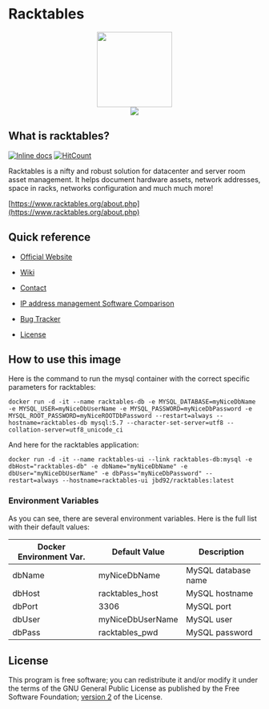 # Racktables

<p align="center">
<img src="https://avatars1.githubusercontent.com/u/1536973?s=400&v=4" width="150px" height="150px"/>
<br />
<img src="https://www.racktables.org/img/logo.png"/>
</p>

## What is racktables?

[![Inline docs](http://inch-ci.org/github/JayBeeDe/docker_racktables.svg?branch=master)](http://inch-ci.org/github/JayBeeDe/docker_racktables) [![HitCount](http://hits.dwyl.com/JayBeeDe/docker_racktables.svg)](http://hits.dwyl.com/JayBeeDe/docker_racktables)

Racktables is a nifty and robust solution for datacenter and server room asset management. It helps document hardware assets, network addresses, space in racks, networks configuration and much much more!

[https://www.racktables.org/about.php](https://www.racktables.org/about.php)

## Quick reference

- [Official Website](https://www.racktables.org/about.php)

- [Wiki](https://wiki.racktables.org/index.php/Main_Page)

- [Contact](https://www.racktables.org/contacts.php)

- [IP address management Software Comparison](https://en.wikipedia.org/wiki/IP_address_management)

- [Bug Tracker](https://bugs.racktables.org/my_view_page.php)

- [License](https://www.gnu.org/licenses/old-licenses/gpl-2.0.en.html)

## How to use this image

Here is the command to run the mysql container with the correct specific parameters for racktables:

`docker run -d -it --name racktables-db -e MYSQL_DATABASE=myNiceDbName -e MYSQL_USER=myNiceDbUserName -e MYSQL_PASSWORD=myNiceDbPassword -e MYSQL_ROOT_PASSWORD=myNiceROOTDbPassword --restart=always --hostname=racktables-db mysql:5.7 --character-set-server=utf8 --collation-server=utf8_unicode_ci`

And here for the racktables application:

`docker run -d -it --name racktables-ui --link racktables-db:mysql -e dbHost="racktables-db" -e dbName="myNiceDbName" -e dbUser="myNiceDbUserName" -e dbPass="myNiceDbPassword" --restart=always --hostname=racktables-ui jbd92/racktables:latest`

### Environment Variables

As you can see, there are several environment variables. Here is the full list with their default values:

Docker Environment Var. | Default Value | Description
------------- | ------------- | -------------
dbName | myNiceDbName | MySQL database name
dbHost | racktables_host | MySQL hostname
dbPort | 3306 | MySQL port
dbUser | myNiceDbUserName | MySQL user
dbPass | racktables_pwd | MySQL password

## License

This program is free software; you can redistribute it and/or modify it under the terms of the GNU General Public License as published by the Free Software Foundation; [version 2](https://www.gnu.org/licenses/old-licenses/gpl-2.0.en.html) of the License.
